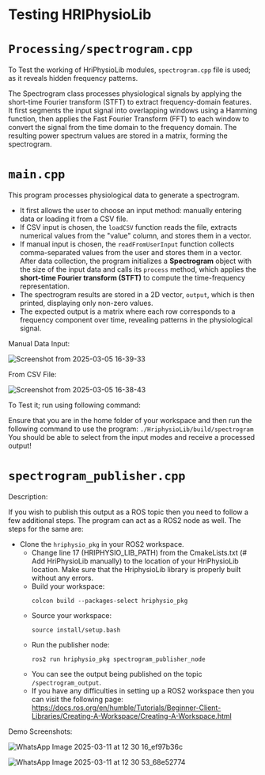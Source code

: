 # Testing HRIPhysioLib

# `Processing/spectrogram.cpp`

To Test the working of HriPhysioLib modules, `spectrogram.cpp` file is used; as it reveals hidden frequency patterns.

The Spectrogram class processes physiological signals by applying the short-time Fourier transform (STFT) to extract frequency-domain features. It first segments the input signal into overlapping windows using a Hamming function, then applies the Fast Fourier Transform (FFT) to each window to convert the signal from the time domain to the frequency domain. The resulting power spectrum values are stored in a matrix, forming the spectrogram.

# `main.cpp`

This program processes physiological data to generate a spectrogram. 

- It first allows the user to choose an input method: manually entering data or loading it from a CSV file. 
- If CSV input is chosen, the `loadCSV` function reads the file, extracts numerical values from the "value" column, and stores them in a vector. 
- If manual input is chosen, the `readFromUserInput` function collects comma-separated values from the user and stores them in a vector. After data collection, the program initializes a **Spectrogram** object with the size of the input data and calls its `process` method, which applies the **short-time Fourier transform (STFT)** to compute the time-frequency representation. 
- The spectrogram results are stored in a 2D vector, `output`, which is then printed, displaying only non-zero values. 
- The expected output is a matrix where each row corresponds to a frequency component over time, revealing patterns in the physiological signal.

Manual Data Input:

![Screenshot from 2025-03-05 16-39-33](https://github.com/user-attachments/assets/71b3f8ee-e05a-4b9d-89ca-073e0e227723)

From CSV File:

![Screenshot from 2025-03-05 16-38-43](https://github.com/user-attachments/assets/6a4db55b-1f09-456f-b772-25280976e5d9)

To Test it; run using following command:

Ensure that you are in the home folder of your workspace and then run the following command to use the program: 
    ```
    ./HriphysioLib/build/spectrogram
    ```
You should be able to select from the input modes and receive a processed output!

# `spectrogram_publisher.cpp`
Description:

 If you wish to publish this output as a ROS topic then you need to follow a few additional steps. The program can act as a ROS2 node as well. The steps for the same are:
 
- Clone the `hriphysio_pkg` in your ROS2 workspace.
  - Change line 17 (HRIPHYSIO_LIB_PATH) from the CmakeLists.txt (# Add HriPhysioLib manually) to the location of your HriPhysioLib location. Make sure that the HriphysioLib library is properly built without any errors.
  - Build your workspace:
    ```
    colcon build --packages-select hriphysio_pkg
    ```
  - Source your workspace:
    ```
    source install/setup.bash
    ```
  - Run the publisher node:
    ```
    ros2 run hriphysio_pkg spectrogram_publisher_node
    ```
  - You can see the output being published on the topic `/spectrogram_output`.
  - If you have any difficulties in setting up a ROS2 workspace then you can visit the following page: https://docs.ros.org/en/humble/Tutorials/Beginner-Client-Libraries/Creating-A-Workspace/Creating-A-Workspace.html 

Demo Screenshots:

![WhatsApp Image 2025-03-11 at 12 30 16_ef97b36c](https://github.com/user-attachments/assets/7e598e26-b7da-45d4-b16f-8f1a8c9581fe)

![WhatsApp Image 2025-03-11 at 12 30 53_68e52774](https://github.com/user-attachments/assets/15dd07b2-fc84-4c89-b09c-960b36f86bae)



